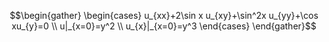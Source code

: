 $$\begin{gather} \begin{cases} u_{xx}+2\sin x u_{xy}+\sin^2x u_{yy}+\cos xu_{y}=0 \\ u|_{x=0}=y^2 \\ u_{x}|_{x=0}=y^3 \end{cases} \end{gather}$$